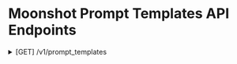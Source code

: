 # Moonshot Prompt Templates API Endpoints

<details>
<summary> [GET] /v1/prompt_templates</summary>
This endpoint is use to get all prompt templates.
<br/>
<b> Parameters (body)</b> : None
<br/>
<b>Success Response: </b>
```json
[

]
```
</details>